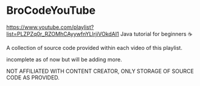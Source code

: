 # BroCodeYouTube
https://www.youtube.com/playlist?list=PLZPZq0r_RZOMhCAyywfnYLlrjiVOkdAI1 Java tutorial for beginners ☕

A collection of source code provided within each video of this playlist.

incomplete as of now but will be adding more.

NOT AFFILIATED WITH CONTENT CREATOR, ONLY STORAGE OF SOURCE CODE AS PROVIDED.
